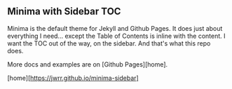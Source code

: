 
Minima with Sidebar TOC
-----------------------

Minima is the default theme for Jekyll and Github Pages.  It does just about 
everything I need... except the Table of Contents is inline with the content. 
I want the TOC out of the way, on the sidebar.  And that's what this repo does.

More docs and examples are on [Github Pages][home].

[home][https://jwrr.github.io/minima-sidebar]
